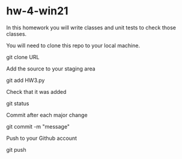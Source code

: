 # hw-4-win21

In this homework you will write classes and unit tests to check those classes.

You will need to clone this repo to your local machine.

git clone URL

Add the source to your staging area

git add HW3.py

Check that it was added

git status

Commit after each major change

git commit -m "message"

Push to your Github account

git push
